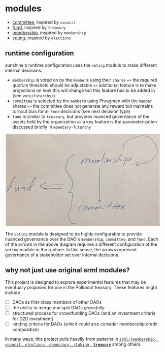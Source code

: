 # modules

* [committee](./committee), inspired by `council`
* [fund](./fund/), inspired by `treasury`
* [membership](./membership/), inspired by `membership`
* [voting](./voting/), inspired by `elections`

## runtime configuration

sunshine's runtime configuration uses the `voting` module to make different internal decisions:
* `membership` is voted on by the `member`s using their `shares` `=>` the required quorum threshold should be adjustable `=>` additional feature is to make projections on how this will change but this feature has to be added in (see `vote/futarchy/`)
* `committee` is selected by the `member`s using Phragmen with the `member` shares `=>` the committee does not generate any reward but maintains turnout bias for all `fund` decisions (see next decision type)
* `fund` is similar to `treasury`, but provides nuanced governance of the assets held by the organization `=>` a key feature is the parameterization discussed briefly in `monetary-futarchy`

<center><img src="../art/SUNSHINE.png" width="500" height="300"></center>

The `voting` module is designed to be highly configurable to provide nuanced governance over the DAO's `membership`, `committee`, and `fund`. Each of the arrows in the above diagram requires a different configuration of the `voting` module in the runtime. In this sense, the arrows represent governance of a stakeholder set over internal decisions.

## why not just use original srml modules? <a name = "y"></a>

This project is designed to explore experimental features that may be eventually proposed for use in the Polkadot treasury. These features might include
- [ ] DAOs as first-class members of other DAOs
- [ ] the ability to merge and split DAOs *gracefully*
- [ ] structured process for crowdfunding DAOs (and an investment criteria for D2D investment)
- [ ] lending criteria for DAOs (which could also consider membership credit composition)

In many ways, this project pulls heavily from patterns in [`srml/{`]()[`membership, `]()[`council, `]()[`elections, `]()[`democracy, `]()[`staking, `]()**[`treasury`]()** among others. 